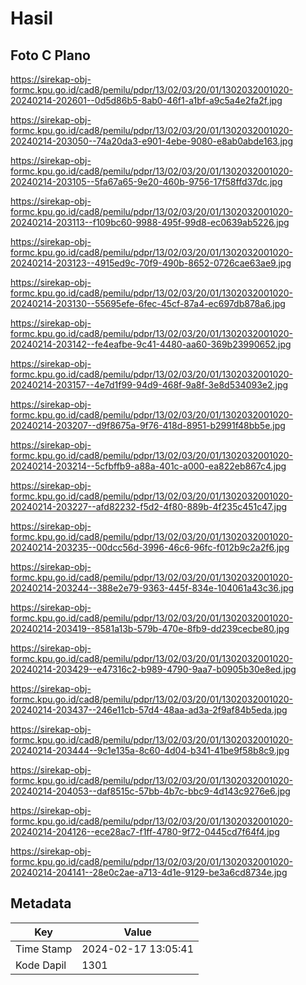 # Hasil

## Foto C Plano

https://sirekap-obj-formc.kpu.go.id/cad8/pemilu/pdpr/13/02/03/20/01/1302032001020-20240214-202601--0d5d86b5-8ab0-46f1-a1bf-a9c5a4e2fa2f.jpg

https://sirekap-obj-formc.kpu.go.id/cad8/pemilu/pdpr/13/02/03/20/01/1302032001020-20240214-203050--74a20da3-e901-4ebe-9080-e8ab0abde163.jpg

https://sirekap-obj-formc.kpu.go.id/cad8/pemilu/pdpr/13/02/03/20/01/1302032001020-20240214-203105--5fa67a65-9e20-460b-9756-17f58ffd37dc.jpg

https://sirekap-obj-formc.kpu.go.id/cad8/pemilu/pdpr/13/02/03/20/01/1302032001020-20240214-203113--f109bc60-9988-495f-99d8-ec0639ab5226.jpg

https://sirekap-obj-formc.kpu.go.id/cad8/pemilu/pdpr/13/02/03/20/01/1302032001020-20240214-203123--4915ed9c-70f9-490b-8652-0726cae63ae9.jpg

https://sirekap-obj-formc.kpu.go.id/cad8/pemilu/pdpr/13/02/03/20/01/1302032001020-20240214-203130--55695efe-6fec-45cf-87a4-ec697db878a6.jpg

https://sirekap-obj-formc.kpu.go.id/cad8/pemilu/pdpr/13/02/03/20/01/1302032001020-20240214-203142--fe4eafbe-9c41-4480-aa60-369b23990652.jpg

https://sirekap-obj-formc.kpu.go.id/cad8/pemilu/pdpr/13/02/03/20/01/1302032001020-20240214-203157--4e7d1f99-94d9-468f-9a8f-3e8d534093e2.jpg

https://sirekap-obj-formc.kpu.go.id/cad8/pemilu/pdpr/13/02/03/20/01/1302032001020-20240214-203207--d9f8675a-9f76-418d-8951-b2991f48bb5e.jpg

https://sirekap-obj-formc.kpu.go.id/cad8/pemilu/pdpr/13/02/03/20/01/1302032001020-20240214-203214--5cfbffb9-a88a-401c-a000-ea822eb867c4.jpg

https://sirekap-obj-formc.kpu.go.id/cad8/pemilu/pdpr/13/02/03/20/01/1302032001020-20240214-203227--afd82232-f5d2-4f80-889b-4f235c451c47.jpg

https://sirekap-obj-formc.kpu.go.id/cad8/pemilu/pdpr/13/02/03/20/01/1302032001020-20240214-203235--00dcc56d-3996-46c6-96fc-f012b9c2a2f6.jpg

https://sirekap-obj-formc.kpu.go.id/cad8/pemilu/pdpr/13/02/03/20/01/1302032001020-20240214-203244--388e2e79-9363-445f-834e-104061a43c36.jpg

https://sirekap-obj-formc.kpu.go.id/cad8/pemilu/pdpr/13/02/03/20/01/1302032001020-20240214-203419--8581a13b-579b-470e-8fb9-dd239cecbe80.jpg

https://sirekap-obj-formc.kpu.go.id/cad8/pemilu/pdpr/13/02/03/20/01/1302032001020-20240214-203429--e47316c2-b989-4790-9aa7-b0905b30e8ed.jpg

https://sirekap-obj-formc.kpu.go.id/cad8/pemilu/pdpr/13/02/03/20/01/1302032001020-20240214-203437--246e11cb-57d4-48aa-ad3a-2f9af84b5eda.jpg

https://sirekap-obj-formc.kpu.go.id/cad8/pemilu/pdpr/13/02/03/20/01/1302032001020-20240214-203444--9c1e135a-8c60-4d04-b341-41be9f58b8c9.jpg

https://sirekap-obj-formc.kpu.go.id/cad8/pemilu/pdpr/13/02/03/20/01/1302032001020-20240214-204053--daf8515c-57bb-4b7c-bbc9-4d143c9276e6.jpg

https://sirekap-obj-formc.kpu.go.id/cad8/pemilu/pdpr/13/02/03/20/01/1302032001020-20240214-204126--ece28ac7-f1ff-4780-9f72-0445cd7f64f4.jpg

https://sirekap-obj-formc.kpu.go.id/cad8/pemilu/pdpr/13/02/03/20/01/1302032001020-20240214-204141--28e0c2ae-a713-4d1e-9129-be3a6cd8734e.jpg


## Metadata

| Key        | Value               |
| ---------- | ------------------- |
| Time Stamp | 2024-02-17 13:05:41 |
| Kode Dapil | 1301                |



